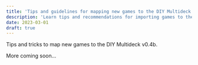 ```yaml
---
title: 'Tips and guidelines for mapping new games to the DIY Multideck v0.4b'
description: 'Learn tips and recommendations for importing games to the DIY Multideck v0.4b'
date: 2023-03-01
draft: true
---
```


Tips and tricks to map new games to the DIY Multideck v0.4b.

More coming soon...
